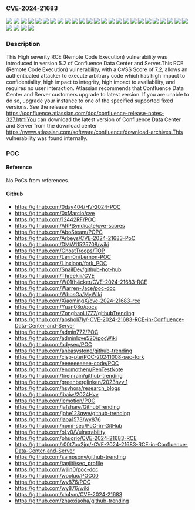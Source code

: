 ### [CVE-2024-21683](https://cve.mitre.org/cgi-bin/cvename.cgi?name=CVE-2024-21683)
![](https://img.shields.io/static/v1?label=Product&message=Confluence%20Data%20Center&color=blue)
![](https://img.shields.io/static/v1?label=Version&message=&color=brightgreen)
![](https://img.shields.io/static/v1?label=Version&message=7.19.0%20&color=brightgreen)
![](https://img.shields.io/static/v1?label=Version&message=7.19.0%20to%207.19.21%20&color=brightgreen)
![](https://img.shields.io/static/v1?label=Version&message=7.19.22%20&color=brightgreen)
![](https://img.shields.io/static/v1?label=Version&message=7.20.0%20&color=brightgreen)
![](https://img.shields.io/static/v1?label=Version&message=7.20.0%20to%207.20.3%20&color=brightgreen)
![](https://img.shields.io/static/v1?label=Version&message=8.0.0%20&color=brightgreen)
![](https://img.shields.io/static/v1?label=Version&message=8.0.0%20to%208.0.4%20&color=brightgreen)
![](https://img.shields.io/static/v1?label=Version&message=8.1.0%20&color=brightgreen)
![](https://img.shields.io/static/v1?label=Version&message=8.1.0%20to%208.1.4%20&color=brightgreen)
![](https://img.shields.io/static/v1?label=Version&message=8.2.0%20&color=brightgreen)
![](https://img.shields.io/static/v1?label=Version&message=8.2.0%20to%208.2.3%20&color=brightgreen)
![](https://img.shields.io/static/v1?label=Version&message=8.3.0%20&color=brightgreen)
![](https://img.shields.io/static/v1?label=Version&message=8.3.0%20to%208.3.4%20&color=brightgreen)
![](https://img.shields.io/static/v1?label=Version&message=8.4.0%20&color=brightgreen)
![](https://img.shields.io/static/v1?label=Version&message=8.4.0%20to%208.4.5%20&color=brightgreen)
![](https://img.shields.io/static/v1?label=Version&message=8.5.0%20&color=brightgreen)
![](https://img.shields.io/static/v1?label=Version&message=8.5.0%20to%208.5.8%20&color=brightgreen)
![](https://img.shields.io/static/v1?label=Version&message=8.5.9%20&color=brightgreen)
![](https://img.shields.io/static/v1?label=Version&message=8.6.0%20&color=brightgreen)
![](https://img.shields.io/static/v1?label=Version&message=8.6.0%20to%208.6.2%20&color=brightgreen)
![](https://img.shields.io/static/v1?label=Version&message=8.7.1%20&color=brightgreen)
![](https://img.shields.io/static/v1?label=Version&message=8.7.1%20to%208.7.2%20&color=brightgreen)
![](https://img.shields.io/static/v1?label=Version&message=8.8.0%20&color=brightgreen)
![](https://img.shields.io/static/v1?label=Version&message=8.8.0%20to%208.8.1%20&color=brightgreen)
![](https://img.shields.io/static/v1?label=Version&message=8.9.0%20&color=brightgreen)
![](https://img.shields.io/static/v1?label=Version&message=8.9.1%20&color=brightgreen)
![](https://img.shields.io/static/v1?label=Vulnerability&message=RCE%20(Remote%20Code%20Execution)&color=brightgreen)

### Description

This High severity RCE (Remote Code Execution) vulnerability was introduced in version 5.2 of Confluence Data Center and Server.This RCE (Remote Code Execution) vulnerability, with a CVSS Score of 7.2, allows an authenticated attacker to execute arbitrary code which has high impact to confidentiality, high impact to integrity, high impact to availability, and requires no user interaction. Atlassian recommends that Confluence Data Center and Server customers upgrade to latest version. If you are unable to do so, upgrade your instance to one of the specified supported fixed versions. See the release notes https://confluence.atlassian.com/doc/confluence-release-notes-327.htmlYou can download the latest version of Confluence Data Center and Server from the download center https://www.atlassian.com/software/confluence/download-archives.This vulnerability was found internally.

### POC

#### Reference
No PoCs from references.

#### Github
- https://github.com/0day404/HV-2024-POC
- https://github.com/0xMarcio/cve
- https://github.com/12442RF/POC
- https://github.com/ARPSyndicate/cve-scores
- https://github.com/AboSteam/POPC
- https://github.com/Arbeys/CVE-2024-21683-PoC
- https://github.com/DMW11525708/wiki
- https://github.com/GhostTroops/TOP
- https://github.com/Lern0n/Lernon-POC
- https://github.com/Linxloop/fork_POC
- https://github.com/SnailDev/github-hot-hub
- https://github.com/Threekiii/CVE
- https://github.com/W01fh4cker/CVE-2024-21683-RCE
- https://github.com/Warren-Jace/poc-doc
- https://github.com/WhosGa/MyWiki
- https://github.com/XiaomingX/cve-2024-21683-rce
- https://github.com/Yuan08o/pocs
- https://github.com/ZonghaoLi777/githubTrending
- https://github.com/absholi7ly/-CVE-2024-21683-RCE-in-Confluence-Data-Center-and-Server
- https://github.com/admin772/POC
- https://github.com/adminlove520/pocWiki
- https://github.com/adysec/POC
- https://github.com/aneasystone/github-trending
- https://github.com/cisp-pte/POC-20241008-sec-fork
- https://github.com/eeeeeeeeee-code/POC
- https://github.com/enomothem/PenTestNote
- https://github.com/fireinrain/github-trending
- https://github.com/greenberglinken/2023hvv_1
- https://github.com/hsvhora/research_blogs
- https://github.com/ibaiw/2024Hvv
- https://github.com/iemotion/POC
- https://github.com/jafshare/GithubTrending
- https://github.com/johe123qwe/github-trending
- https://github.com/laoa1573/wy876
- https://github.com/nomi-sec/PoC-in-GitHub
- https://github.com/oLy0/Vulnerability
- https://github.com/phucrio/CVE-2024-21683-RCE
- https://github.com/r00t7oo2jm/-CVE-2024-21683-RCE-in-Confluence-Data-Center-and-Server
- https://github.com/sampsonv/github-trending
- https://github.com/tanjiti/sec_profile
- https://github.com/wjlin0/poc-doc
- https://github.com/wooluo/POC00
- https://github.com/wy876/POC
- https://github.com/wy876/wiki
- https://github.com/xh4vm/CVE-2024-21683
- https://github.com/zhaoxiaoha/github-trending

